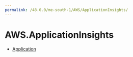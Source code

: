 ```yaml
---
permalink: /48.0.0/me-south-1/AWS/ApplicationInsights/
---
```


# AWS.ApplicationInsights



* [Application](Application.md)